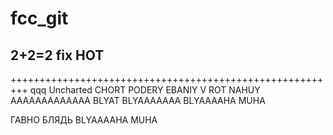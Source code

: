# fcc_git
2+2=2
fix
HOT
--------------------------
+++++++++++++++++++++++++++++++++++++++++++++++++++++++++
qqq
Uncharted
CHORT PODERY
EBANIY V ROT NAHUY
AAAAAAAAAAAAA BLYAT
BLYAAAAAAA
BLYAAAAHA MUHA



ГАВНО БЛЯДЬ
BLYAAAAHA MUHA
